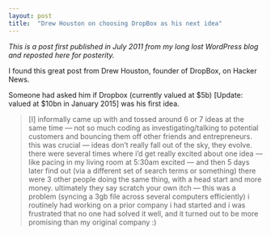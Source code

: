 ```yaml
---
layout: post
title:  "Drew Houston on choosing DropBox as his next idea"
---
```


*This is a post first published in July 2011 from my long lost WordPress blog and reposted here for posterity.*

I found this great post from Drew Houston, founder of DropBox, on Hacker News.

Someone had asked him if Dropbox (currently valued at $5b) [Update: valued at $10bn in January 2015] was his first idea.
> [I] informally came up with and tossed around 6 or 7 ideas at the same time — not so much coding as investigating/talking to potential customers and bouncing them off other friends and entrepreneurs.
> this was crucial — ideas don’t really fall out of the sky, they evolve.
> there were several times where i’d get really excited about one idea — like pacing in my living room at 5:30am excited — and then 5 days later find out (via a different set of search terms or something) there were 3 other people doing the same thing, with a head start and more money.
> ultimately they say scratch your own itch — this was a problem (syncing a 3gb file across several computers efficiently) i routinely had working on a prior company i had started and i was frustrated that no one had solved it well, and it turned out to be more promising than my original company :)